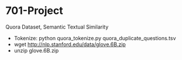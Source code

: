 # 701-Project
Quora Dataset, Semantic Textual Similarity

* Tokenize: python quora_tokenize.py quora_duplicate_questions.tsv
* wget http://nlp.stanford.edu/data/glove.6B.zip 
* unzip glove.6B.zip
